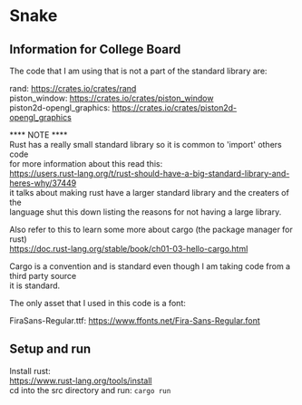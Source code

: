 # Snake

## Information for College Board
The code that I am using that is not a part of the standard library are:

rand:
https://crates.io/crates/rand</br>
piston_window:
https://crates.io/crates/piston_window</br>
piston2d-opengl_graphics:
https://crates.io/crates/piston2d-opengl_graphics</br>

**** NOTE ****</br>
Rust has a really small standard library so it is common to 'import' others code</br>
for more information about this read this:</br>
https://users.rust-lang.org/t/rust-should-have-a-big-standard-library-and-heres-why/37449</br>
it talks about making rust have a larger standard library and the creaters of the</br>
language shut this down listing the reasons for not having a large library.

Also refer to this to learn some more about cargo (the package manager for rust)</br>
https://doc.rust-lang.org/stable/book/ch01-03-hello-cargo.html

Cargo is a convention and is standard even though I am taking code from a third party source</br>
it is standard.

The only asset that I used in this code is a font:

FiraSans-Regular.ttf:
https://www.ffonts.net/Fira-Sans-Regular.font

## Setup and run
Install rust:</br>
https://www.rust-lang.org/tools/install</br>
cd into the src directory and run:
<code>cargo run</code>
